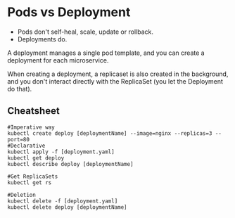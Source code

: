 # Pods vs Deployment

- Pods don't self-heal, scale, update or rollback.
- Deployments do.

A deployment manages a single pod template, and you can create a deployment for each microservice.

When creating a deployment, a replicaset is also created in the background, and you don't interact directly with the ReplicaSet (you let the Deployment do that).

## Cheatsheet

```shell
#Imperative way
kubectl create deploy [deploymentName] --image=nginx --replicas=3 --port=80
#Declarative
kubectl apply -f [deployment.yaml]
kubectl get deploy
kubectl describe deploy [deploymentName]

#Get ReplicaSets
kubectl get rs

#Deletion
kubectl delete -f [deployment.yaml]
kubectl delete deploy [deploymentName]
```
